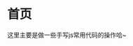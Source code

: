 # 首页

这里主要是做一些手写js常用代码的操作哈~ 

<LastUpdated />




 <!-- <template>
  <Vssue :issue-id="1" />
</template> -->